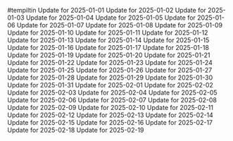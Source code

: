 #tempiltin
Update for 2025-01-01
Update for 2025-01-02
Update for 2025-01-03
Update for 2025-01-04
Update for 2025-01-05
Update for 2025-01-06
Update for 2025-01-07
Update for 2025-01-08
Update for 2025-01-09
Update for 2025-01-10
Update for 2025-01-11
Update for 2025-01-12
Update for 2025-01-13
Update for 2025-01-14
Update for 2025-01-15
Update for 2025-01-16
Update for 2025-01-17
Update for 2025-01-18
Update for 2025-01-19
Update for 2025-01-20
Update for 2025-01-21
Update for 2025-01-22
Update for 2025-01-23
Update for 2025-01-24
Update for 2025-01-25
Update for 2025-01-26
Update for 2025-01-27
Update for 2025-01-28
Update for 2025-01-29
Update for 2025-01-30
Update for 2025-01-31
Update for 2025-02-01
Update for 2025-02-02
Update for 2025-02-03
Update for 2025-02-04
Update for 2025-02-05
Update for 2025-02-06
Update for 2025-02-07
Update for 2025-02-08
Update for 2025-02-09
Update for 2025-02-10
Update for 2025-02-11
Update for 2025-02-12
Update for 2025-02-13
Update for 2025-02-14
Update for 2025-02-15
Update for 2025-02-16
Update for 2025-02-17
Update for 2025-02-18
Update for 2025-02-19